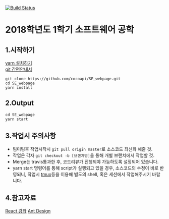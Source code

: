 [![Build Status](https://travis-ci.org/cocoapi/SE_webpage.svg?branch=master)](https://travis-ci.org/cocoapi/SE_webpage)

# 2018학년도 1학기 소프트웨어 공학

## 1.시작하기
[yarn 설치하기](https://yarnpkg.com/en/docs/install)<br/>
[git 간편안내서](https://rogerdudler.github.io/git-guide/index.ko.html)<br/>
```
git clone https://github.com/cocoapi/SE_webpage.git
cd SE_webpage
yarn install
```
## 2.Output
```
cd SE_webpage
yarn start
```

## 3.작업시 주의사항
* 팀미팅후 작업시작시 `git pull origin master`로 소스코드 최신화 해줄 것.
* 작업은 각자 `git checkout -b [브랜치명]`을 통해 개별 브랜치에서 작업할 것.
* Merge는 travis통과한 후, 코드리뷰가 진행되야 가능하도록 설정되어 있습니다.
* yarn start 명령어를 통해 script가 실행되고 있을 경우, 소스코드의 수정이 바로 반영되니, 작업시 [tmux](https://ko.wikipedia.org/wiki/Tmux)등을 이용해 별도의 shell, 혹은 세션에서 작업해주시기 바랍니다.

## 4.참고자료
[React 강좌](https://velopert.com/775)
[Ant Design](https://ant.design/)
